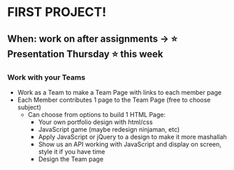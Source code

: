 # FIRST PROJECT!
## When: work on after assignments -> :star: Presentation Thursday :star: this week
### Work with your Teams
- Work as a Team to make a Team Page with links to each member page
- Each Member contributes 1 page to the Team Page (free to choose subject)
    - Can choose from options to build 1 HTML Page:
        - Your own portfolio design with html/css
        - JavaScript game (maybe redesign ninjaman, etc)
        - Apply JavaScript or jQuery to a design to make it more mashallah
        - Show us an API working with JavaScript and display on screen, style it if you have time
        - Design the Team page